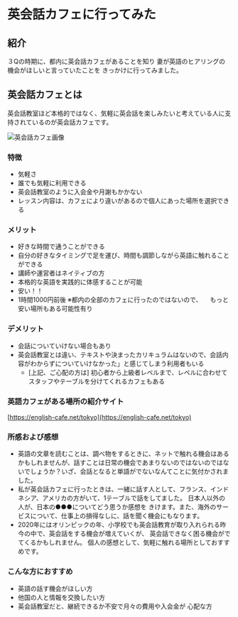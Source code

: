 # 英会話カフェに行ってみた

## 紹介
３Qの時期に、都内に英会話カフェがあることを知り
妻が英語のヒアリングの機会がほしいと言っていたことを
きっかけに行ってみました。

## 英会話カフェとは
英会話教室ほど本格的ではなく、気軽に英会話を楽しみたいと考えている人に支持されているのが英会話カフェです。

![英会話カフェ画像
](http://www.alphashibuya.jp/img/ecafe_picture.jpg)

### 特徴
- 気軽さ
 - 誰でも気軽に利用できる
 - 英会話教室のように入会金や月謝もかかない
 - レッスン内容は、カフェにより違いがあるので個人にあった場所を選択できる

### メリット
 - 好きな時間で通うことができる
  - 自分の好きなタイミングで足を運び、時間も調節しながら英語に触れることができる
 - 講師や運営者はネイティブの方
  - 本格的な英語を実践的に体感することが可能
 - 安い！！
  - 1時間1000円前後
    ※都内の全部のカフェに行ったのではないので、
    　もっと安い場所もある可能性有り

### デメリット
 - 会話についていけない場合もあり
  - 英会話教室とは違い、テキストや決まったカリキュラムはないので、会話内容がわからずについていけなかった」と感じてしまう利用者もいる
    - [上記、ご心配の方は]
    初心者から上級者レベルまで、レベルに合わせてスタッフやテーブルを分けてくれるカフェもある


### 英語カフェがある場所の紹介サイト

[https://english-cafe.net/tokyo](https://english-cafe.net/tokyo)

### 所感および感想
- 英語の文章を読むことは、調べ物をするときに、ネットで触れる機会はあるかもしれませんが、話すことは日常の機会であまりないのではないのではないでしょうか？いざ、会話となると単語がでないなんてことに気付かされました。
- 私が英会話カフェに行ったときは、一緒に話す人として、フランス、インドネシア、アメリカの方がいて、1テーブルで話をしてました。
日本人以外の人が、日本の●●●についてどう思うか感想を
きけます。また、海外のサービスについて、仕事上の損得なしに、話を聞く機会にもなります。
- 2020年にはオリンピックの年、小学校でも英会話教育が取り入れられる昨今の中で、英会話をする機会が増えていくが、
英会話できなく困る機会がでてくるかもしれません。
個人の感想として、気軽に触れる場所としておすすめです。

### こんな方におすすめ
- 英語の話す機会がほしい方
- 他国の人と情報を交換したい方
- 英会話教室だと、継続できるか不安で月々の費用や入会金が
心配な方
